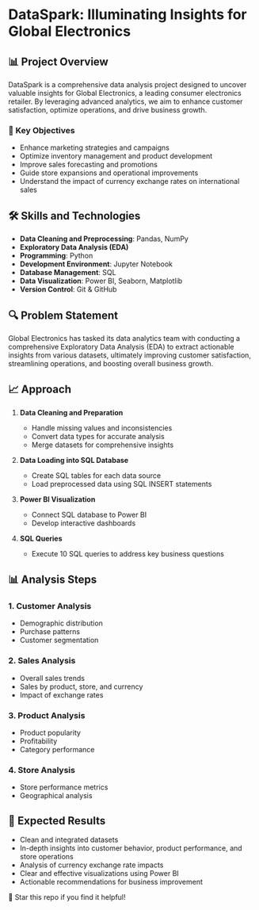 # DataSpark: Illuminating Insights for Global Electronics

## 📊 Project Overview

DataSpark is a comprehensive data analysis project designed to uncover valuable insights for Global Electronics, a leading consumer electronics retailer. By leveraging advanced analytics, we aim to enhance customer satisfaction, optimize operations, and drive business growth.

### 🎯 Key Objectives

- Enhance marketing strategies and campaigns
- Optimize inventory management and product development
- Improve sales forecasting and promotions
- Guide store expansions and operational improvements
- Understand the impact of currency exchange rates on international sales

## 🛠️ Skills and Technologies

- **Data Cleaning and Preprocessing**: Pandas, NumPy
- **Exploratory Data Analysis (EDA)**
- **Programming**: Python
- **Development Environment**: Jupyter Notebook
- **Database Management**: SQL
- **Data Visualization**: Power BI, Seaborn, Matplotlib
- **Version Control**: Git & GitHub

## 🔍 Problem Statement

Global Electronics has tasked its data analytics team with conducting a comprehensive Exploratory Data Analysis (EDA) to extract actionable insights from various datasets, ultimately improving customer satisfaction, streamlining operations, and boosting overall business growth.

## 📈 Approach

1. **Data Cleaning and Preparation**
   - Handle missing values and inconsistencies
   - Convert data types for accurate analysis
   - Merge datasets for comprehensive insights

2. **Data Loading into SQL Database**
   - Create SQL tables for each data source
   - Load preprocessed data using SQL INSERT statements

3. **Power BI Visualization**
   - Connect SQL database to Power BI
   - Develop interactive dashboards

4. **SQL Queries**
   - Execute 10 SQL queries to address key business questions

## 📊 Analysis Steps

### 1. Customer Analysis
- Demographic distribution
- Purchase patterns
- Customer segmentation

### 2. Sales Analysis
- Overall sales trends
- Sales by product, store, and currency
- Impact of exchange rates

### 3. Product Analysis
- Product popularity
- Profitability
- Category performance

### 4. Store Analysis
- Store performance metrics
- Geographical analysis

## 📝 Expected Results
- Clean and integrated datasets
- In-depth insights into customer behavior, product performance, and store operations
- Analysis of currency exchange rate impacts
- Clear and effective visualizations using Power BI
- Actionable recommendations for business improvement

🌟 Star this repo if you find it helpful!
